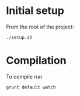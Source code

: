 # Initial setup

From the root of the project:

    ./setup.sh

# Compilation

To compile run

    grunt default watch

